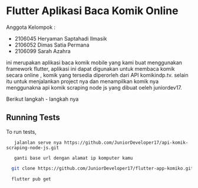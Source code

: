
# Flutter Aplikasi Baca Komik Online
Anggota Kelompok :
 - 2106045 Heryaman Saptahadi Ilmasik
 - 2106052 Dimas Satia Permana
 - 2106099 Sarah Azahra

ini merupakan aplikasi baca komik mobile yang kami buat menggunakan framework flutter, aplikasi ini dapat digunakan untuk membaca komik secara online , komik yang tersedia diperorleh dari API komikindp.tv. selain itu untuk menjalankan project nya dan menampilkan komik nya menggunakna api komik scraping node js yang dibuat oeleh juniordev17.

Berikut langkah - langkah nya

## Running Tests

To run tests,

```
   jalanlan serve nya https://github.com/JuniorDeveloper17/api-komik-scraping-node-js.git
```
```
   ganti base url dengan alamat ip komputer kamu
```
```bash
  git clone https://github.com/JuniorDeveloper17/flutter-app-komiko.git
```
```bash
  flutter pub get
```

 


